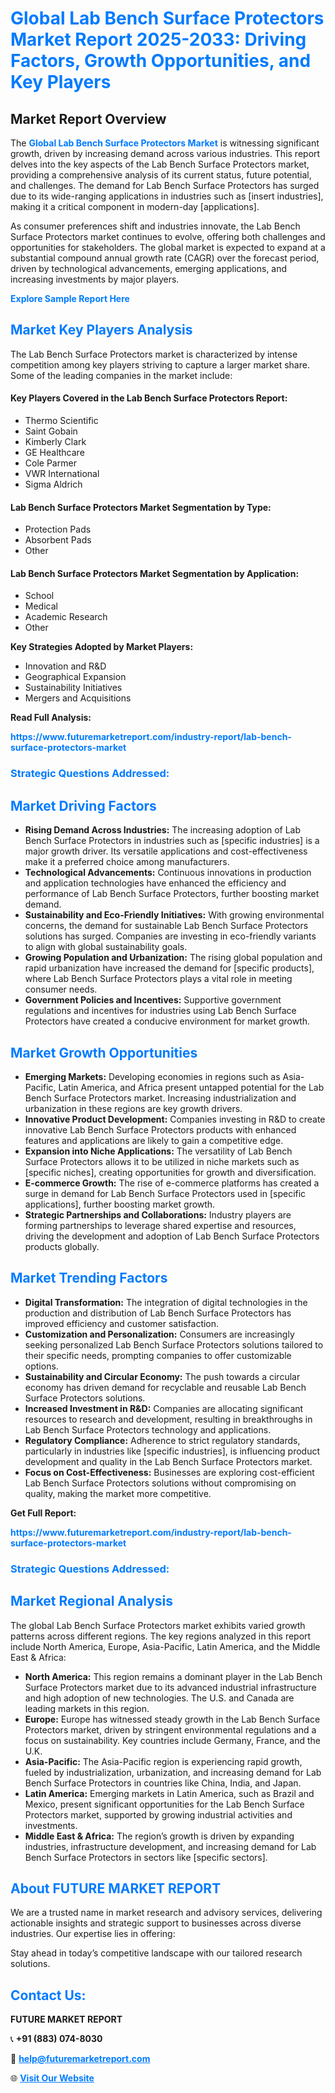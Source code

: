 <h1 style="color: #007BFF;">Global Lab Bench Surface Protectors Market Report 2025-2033: Driving Factors, Growth Opportunities, and Key Players</h1>

<section id="overview">
<h2>Market Report Overview</h2>
<p>The <a href="https://www.futuremarketreport.com/industry-report/lab-bench-surface-protectors-market" style="color: #007BFF; text-decoration: none;"><strong>Global Lab Bench Surface Protectors Market</strong></a> is witnessing significant growth, driven by increasing demand across various industries. This report delves into the key aspects of the Lab Bench Surface Protectors market, providing a comprehensive analysis of its current status, future potential, and challenges. The demand for Lab Bench Surface Protectors has surged due to its wide-ranging applications in industries such as [insert industries], making it a critical component in modern-day [applications].</p>
<p>As consumer preferences shift and industries innovate, the Lab Bench Surface Protectors market continues to evolve, offering both challenges and opportunities for stakeholders. The global market is expected to expand at a substantial compound annual growth rate (CAGR) over the forecast period, driven by technological advancements, emerging applications, and increasing investments by major players.</p>
</section>

<section id="overview">
<p><a href="https://www.futuremarketreport.com/request-sample/reportId=91015" style="color: #007BFF; text-decoration: none;"><strong>Explore Sample Report Here</strong></a></p>
</section>

<section id="key-players">
<h2 style="color: #007BFF;">Market Key Players Analysis</h2>
<p>The Lab Bench Surface Protectors market is characterized by intense competition among key players striving to capture a larger market share. Some of the leading companies in the market include:</p>
<h4>Key Players Covered in the Lab Bench Surface Protectors Report:</h4>
<ul><li>Thermo Scientific</li><li>Saint Gobain</li><li>Kimberly Clark</li><li>GE Healthcare</li><li>Cole Parmer</li><li>VWR International</li><li>Sigma Aldrich</li></ul>
<h4>Lab Bench Surface Protectors Market Segmentation by Type:</h4>
<ul><li>Protection Pads</li><li>Absorbent Pads</li><li>Other</li></ul>

<h4>Lab Bench Surface Protectors Market Segmentation by Application:</h4>
<ul><li>School</li><li>Medical</li><li>Academic Research</li><li>Other</li></ul>
<p><strong>Key Strategies Adopted by Market Players:</strong></p>
<ul>
<li>Innovation and R&D</li>
<li>Geographical Expansion</li>
<li>Sustainability Initiatives</li>
<li>Mergers and Acquisitions</li>
</ul>
</section>

<section>
<p><strong>Read Full Analysis: </strong></p><a href="https://www.futuremarketreport.com/industry-report/lab-bench-surface-protectors-market" style="color: #007BFF; text-decoration: none;"><strong>https://www.futuremarketreport.com/industry-report/lab-bench-surface-protectors-market</strong></a>
<h3 style="color: #007BFF;">Strategic Questions Addressed:</h3>
</section>

<section id="driving-factors">
<h2 style="color: #007BFF;">Market Driving Factors</h2>
<ul>
<li><strong>Rising Demand Across Industries:</strong> The increasing adoption of Lab Bench Surface Protectors in industries such as [specific industries] is a major growth driver. Its versatile applications and cost-effectiveness make it a preferred choice among manufacturers.</li>
<li><strong>Technological Advancements:</strong> Continuous innovations in production and application technologies have enhanced the efficiency and performance of Lab Bench Surface Protectors, further boosting market demand.</li>
<li><strong>Sustainability and Eco-Friendly Initiatives:</strong> With growing environmental concerns, the demand for sustainable Lab Bench Surface Protectors solutions has surged. Companies are investing in eco-friendly variants to align with global sustainability goals.</li>
<li><strong>Growing Population and Urbanization:</strong> The rising global population and rapid urbanization have increased the demand for [specific products], where Lab Bench Surface Protectors plays a vital role in meeting consumer needs.</li>
<li><strong>Government Policies and Incentives:</strong> Supportive government regulations and incentives for industries using Lab Bench Surface Protectors have created a conducive environment for market growth.</li>
</ul>
</section>

<section id="growth-opportunities">
<h2 style="color: #007BFF;">Market Growth Opportunities</h2>
<ul>
<li><strong>Emerging Markets:</strong> Developing economies in regions such as Asia-Pacific, Latin America, and Africa present untapped potential for the Lab Bench Surface Protectors market. Increasing industrialization and urbanization in these regions are key growth drivers.</li>
<li><strong>Innovative Product Development:</strong> Companies investing in R&D to create innovative Lab Bench Surface Protectors products with enhanced features and applications are likely to gain a competitive edge.</li>
<li><strong>Expansion into Niche Applications:</strong> The versatility of Lab Bench Surface Protectors allows it to be utilized in niche markets such as [specific niches], creating opportunities for growth and diversification.</li>
<li><strong>E-commerce Growth:</strong> The rise of e-commerce platforms has created a surge in demand for Lab Bench Surface Protectors used in [specific applications], further boosting market growth.</li>
<li><strong>Strategic Partnerships and Collaborations:</strong> Industry players are forming partnerships to leverage shared expertise and resources, driving the development and adoption of Lab Bench Surface Protectors products globally.</li>
</ul>
</section>

<section id="trending-factors">
<h2 style="color: #007BFF;">Market Trending Factors</h2>
<ul>
<li><strong>Digital Transformation:</strong> The integration of digital technologies in the production and distribution of Lab Bench Surface Protectors has improved efficiency and customer satisfaction.</li>
<li><strong>Customization and Personalization:</strong> Consumers are increasingly seeking personalized Lab Bench Surface Protectors solutions tailored to their specific needs, prompting companies to offer customizable options.</li>
<li><strong>Sustainability and Circular Economy:</strong> The push towards a circular economy has driven demand for recyclable and reusable Lab Bench Surface Protectors solutions.</li>
<li><strong>Increased Investment in R&D:</strong> Companies are allocating significant resources to research and development, resulting in breakthroughs in Lab Bench Surface Protectors technology and applications.</li>
<li><strong>Regulatory Compliance:</strong> Adherence to strict regulatory standards, particularly in industries like [specific industries], is influencing product development and quality in the Lab Bench Surface Protectors market.</li>
<li><strong>Focus on Cost-Effectiveness:</strong> Businesses are exploring cost-efficient Lab Bench Surface Protectors solutions without compromising on quality, making the market more competitive.</li>
</ul>
</section>

<section>
<p><strong>Get Full Report: </strong></p><a href="https://www.futuremarketreport.com/industry-report/lab-bench-surface-protectors-market" style="color: #007BFF; text-decoration: none;"><strong>https://www.futuremarketreport.com/industry-report/lab-bench-surface-protectors-market</strong></a>
<h3 style="color: #007BFF;">Strategic Questions Addressed:</h3>
</section>


<section id="regional-analysis">
<h2 style="color: #007BFF;">Market Regional Analysis</h2>
<p>The global Lab Bench Surface Protectors market exhibits varied growth patterns across different regions. The key regions analyzed in this report include North America, Europe, Asia-Pacific, Latin America, and the Middle East & Africa:</p>
<ul>
<li><strong>North America:</strong> This region remains a dominant player in the Lab Bench Surface Protectors market due to its advanced industrial infrastructure and high adoption of new technologies. The U.S. and Canada are leading markets in this region.</li>
<li><strong>Europe:</strong> Europe has witnessed steady growth in the Lab Bench Surface Protectors market, driven by stringent environmental regulations and a focus on sustainability. Key countries include Germany, France, and the U.K.</li>
<li><strong>Asia-Pacific:</strong> The Asia-Pacific region is experiencing rapid growth, fueled by industrialization, urbanization, and increasing demand for Lab Bench Surface Protectors in countries like China, India, and Japan.</li>
<li><strong>Latin America:</strong> Emerging markets in Latin America, such as Brazil and Mexico, present significant opportunities for the Lab Bench Surface Protectors market, supported by growing industrial activities and investments.</li>
<li><strong>Middle East & Africa:</strong> The region’s growth is driven by expanding industries, infrastructure development, and increasing demand for Lab Bench Surface Protectors in sectors like [specific sectors].</li>
</ul>
</section>

<footer>
<h2 style="color: #007BFF;">About FUTURE MARKET REPORT</h2>
<p>We are a trusted name in market research and advisory services, delivering actionable insights and strategic support to businesses across diverse industries. Our expertise lies in offering:</p>

<p>Stay ahead in today’s competitive landscape with our tailored research solutions.</p>

<h2 style="color: #007BFF;">Contact Us:</h2>
<p><strong>FUTURE MARKET REPORT</strong></p>
<p>📞 <strong>+91 (883) 074-8030</strong></p>
<p>📧 <strong><a href="mailto:help@futuremarketreport.com" style="color: #007BFF;">help@futuremarketreport.com</a></strong></p>
<p>🌐 <strong><a href="https://www.futuremarketreport.com/" style="color: #007BFF;">Visit Our Website</a></strong></p>
</footer>